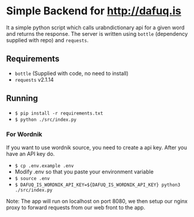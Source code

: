 # Simple Backend for http://dafuq.is

It a simple python script which calls urabndictionary api
for a given word and returns the response. The server is
written using `bottle` (dependency supplied with repo) and
`requests`.


## Requirements
- `bottle` (Supplied with code, no need to install)
- `requests` v2.1.14


## Running
- `$ pip install -r requirements.txt`
- `$ python ./src/index.py`

### For Wordnik
If you want to use wordnik source, you need to create a api key. 
After you have an API key do.

- `$ cp .env.example .env`
- Modify .env so that you paste your environment variable
- `$ source .env`
- `$ DAFUQ_IS_WORDNIK_API_KEY=${DAFUQ_IS_WORDNIK_API_KEY} python3 ./src/index.py`

Note: The app will run on localhost on port 8080,
we then setup our nginx proxy to forward requests 
from our web front to the app.
